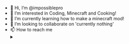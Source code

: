 - 👋 Hi, I’m @impossiblepro
- 👀 I’m interested in Coding, Minecraft and Cooking!
- 🌱 I’m currently learning how to make a minecraft mod!
- 💞️ I’m looking to collaborate on 'currently nothing'
- 📫 How to reach me <details>
        <summary></summary>
         _(Discord)_ darkPotato#3242
    </details>      

<!---
impossiblepro/impossiblepro is a ✨ special ✨ repository because its `README.md` (this file) appears on your GitHub profile.
You can click the Preview link to take a look at your changes.
--->
